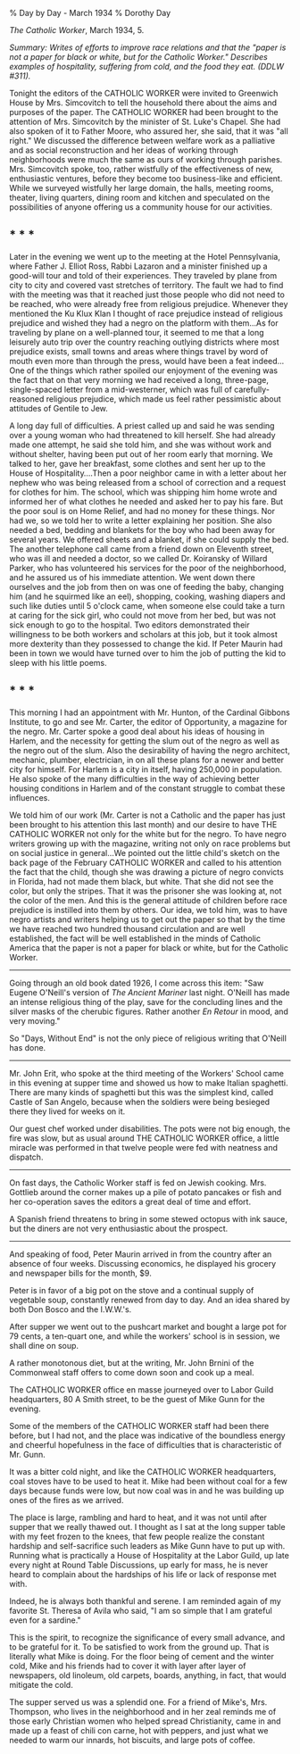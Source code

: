 % Day by Day - March 1934
% Dorothy Day

*The Catholic Worker*, March 1934, 5.

*Summary: Writes of efforts to improve race relations and that the
"paper is not a paper for black or white, but for the Catholic Worker."
Describes examples of hospitality, suffering from cold, and the food
they eat. (DDLW \#311).*

Tonight the editors of the CATHOLIC WORKER were invited to Greenwich
House by Mrs. Simcovitch to tell the household there about the aims and
purposes of the paper. The CATHOLIC WORKER had been brought to the
attention of Mrs. Simcovitch by the minister of St. Luke's Chapel. She
had also spoken of it to Father Moore, who assured her, she said, that
it was "all right." We discussed the difference between welfare work as
a palliative and as social reconstruction and her ideas of working
through neighborhoods were much the same as ours of working through
parishes. Mrs. Simcovitch spoke, too, rather wistfully of the
effectiveness of new, enthusiastic ventures, before they become too
business-like and efficient. While we surveyed wistfully her large
domain, the halls, meeting rooms, theater, living quarters, dining room
and kitchen and speculated on the possibilities of anyone offering us a
community house for our activities.

\* \* \*
--------

Later in the evening we went up to the meeting at the Hotel
Pennsylvania, where Father J. Elliot Ross, Rabbi Lazaron and a minister
finished up a good-will tour and told of their experiences. They
traveled by plane from city to city and covered vast stretches of
territory. The fault we had to find with the meeting was that it reached
just those people who did not need to be reached, who were already free
from religious prejudice. Whenever they mentioned the Ku Klux Klan I
thought of race prejudice instead of religious prejudice and wished they
had a negro on the platform with them…As for traveling by plane on a
well-planned tour, it seemed to me that a long leisurely auto trip over
the country reaching outlying districts where most prejudice exists,
small towns and areas where things travel by word of mouth even more
than through the press, would have been a feat indeed…One of the things
which rather spoiled our enjoyment of the evening was the fact that on
that very morning we had received a long, three-page, single-spaced
letter from a mid-westerner, which was full of carefully-reasoned
religious prejudice, which made us feel rather pessimistic about
attitudes of Gentile to Jew.

A long day full of difficulties. A priest called up and said he was
sending over a young woman who had threatened to kill herself. She had
already made one attempt, he said she told him, and she was without work
and without shelter, having been put out of her room early that morning.
We talked to her, gave her breakfast, some clothes and sent her up to
the House of Hospitality….Then a poor neighbor came in with a letter
about her nephew who was being released from a school of correction and
a request for clothes for him. The school, which was shipping him home
wrote and informed her of what clothes he needed and asked her to pay
his fare. But the poor soul is on Home Relief, and had no money for
these things. Nor had we, so we told her to write a letter explaining
her position. She also needed a bed, bedding and blankets for the boy
who had been away for several years. We offered sheets and a blanket, if
she could supply the bed. The another telephone call came from a friend
down on Eleventh street, who was ill and needed a doctor, so we called
Dr. Koiransky of Willard Parker, who has volunteered his services for
the poor of the neighborhood, and he assured us of his immediate
attention. We went down there ourselves and the job from then on was one
of feeding the baby, changing him (and he squirmed like an eel),
shopping, cooking, washing diapers and such like duties until 5 o'clock
came, when someone else could take a turn at caring for the sick girl,
who could not move from her bed, but was not sick enough to go to the
hospital. Two editors demonstrated their willingness to be both workers
and scholars at this job, but it took almost more dexterity than they
possessed to change the kid. If Peter Maurin had been in town we would
have turned over to him the job of putting the kid to sleep with his
little poems.

\* \* \*
--------

This morning I had an appointment with Mr. Hunton, of the Cardinal
Gibbons Institute, to go and see Mr. Carter, the editor of Opportunity,
a magazine for the negro. Mr. Carter spoke a good deal about his ideas
of housing in Harlem, and the necessity for getting the slum out of the
negro as well as the negro out of the slum. Also the desirability of
having the negro architect, mechanic, plumber, electrician, in on all
these plans for a newer and better city for himself. For Harlem is a
city in itself, having 250,000 in population. He also spoke of the many
difficulties in the way of achieving better housing conditions in Harlem
and of the constant struggle to combat these influences.

We told him of our work (Mr. Carter is not a Catholic and the paper has
just been brought to his attention this last month) and our desire to
have THE CATHOLIC WORKER not only for the white but for the negro. To
have negro writers growing up with the magazine, writing not only on
race problems but on social justice in general…We pointed out the little
child's sketch on the back page of the February CATHOLIC WORKER and
called to his attention the fact that the child, though she was drawing
a picture of negro convicts in Florida, had not made them black, but
white. That she did not see the color, but only the stripes. That it was
the prisoner she was looking at, not the color of the men. And this is
the general attitude of children before race prejudice is instilled into
them by others. Our idea, we told him, was to have negro artists and
writers helping us to get out the paper so that by the time we have
reached two hundred thousand circulation and are well established, the
fact will be well established in the minds of Catholic America that the
paper is not a paper for black or white, but for the Catholic Worker.

- - -

Going through an old book dated 1926, I come across this item: "Saw
Eugene O'Neill's version of *The Ancient Mariner* last night. O'Neill
has made an intense religious thing of the play, save for the concluding
lines and the silver masks of the cherubic figures. Rather another *En
Retour* in mood, and very moving."

So "Days, Without End" is not the only piece of religious writing that
O'Neill has done.

- - -

Mr. John Erit, who spoke at the third meeting of the Workers' School
came in this evening at supper time and showed us how to make Italian
spaghetti. There are many kinds of spaghetti but this was the simplest
kind, called Castle of San Angelo, because when the soldiers were being
besieged there they lived for weeks on it.

Our guest chef worked under disabilities. The pots were not big enough,
the fire was slow, but as usual around THE CATHOLIC WORKER office, a
little miracle was performed in that twelve people were fed with
neatness and dispatch.

- - -

On fast days, the Catholic Worker staff is fed on Jewish cooking. Mrs.
Gottlieb around the corner makes up a pile of potato pancakes or fish
and her co-operation saves the editors a great deal of time and effort.

A Spanish friend threatens to bring in some stewed octopus with ink
sauce, but the diners are not very enthusiastic about the prospect.

- - -

And speaking of food, Peter Maurin arrived in from the country after an
absence of four weeks. Discussing economics, he displayed his grocery
and newspaper bills for the month, \$9.

Peter is in favor of a big pot on the stove and a continual supply of
vegetable soup, constantly renewed from day to day. And an idea shared
by both Don Bosco and the I.W.W.'s.

After supper we went out to the pushcart market and bought a large pot
for 79 cents, a ten-quart one, and while the workers' school is in
session, we shall dine on soup.

A rather monotonous diet, but at the writing, Mr. John Brnini of the
Commonweal staff offers to come down soon and cook up a meal.

The CATHOLIC WORKER office en masse journeyed over to Labor Guild
headquarters, 80 A Smith street, to be the guest of Mike Gunn for the
evening.

Some of the members of the CATHOLIC WORKER staff had been there before,
but I had not, and the place was indicative of the boundless energy and
cheerful hopefulness in the face of difficulties that is characteristic
of Mr. Gunn.

It was a bitter cold night, and like the CATHOLIC WORKER headquarters,
coal stoves have to be used to heat it. Mike had been without coal for a
few days because funds were low, but now coal was in and he was building
up ones of the fires as we arrived.

The place is large, rambling and hard to heat, and it was not until
after supper that we really thawed out. I thought as I sat at the long
supper table with my feet frozen to the knees, that few people realize
the constant hardship and self-sacrifice such leaders as Mike Gunn have
to put up with. Running what is practically a House of Hospitality at
the Labor Guild, up late every night at Round Table Discussions, up
early for mass, he is never heard to complain about the hardships of his
life or lack of response met with.

Indeed, he is always both thankful and serene. I am reminded again of my
favorite St. Theresa of Avila who said, "I am so simple that I am
grateful even for a sardine."

This is the spirit, to recognize the significance of every small
advance, and to be grateful for it. To be satisfied to work from the
ground up. That is literally what Mike is doing. For the floor being of
cement and the winter cold, Mike and his friends had to cover it with
layer after layer of newspapers, old linoleum, old carpets, boards,
anything, in fact, that would mitigate the cold.

The supper served us was a splendid one. For a friend of Mike's, Mrs.
Thompson, who lives in the neighborhood and in her zeal reminds me of
those early Christian women who helped spread Christianity, came in and
made up a feast of chili con carne, hot with peppers, and just what we
needed to warm our innards, hot biscuits, and large pots of coffee.
